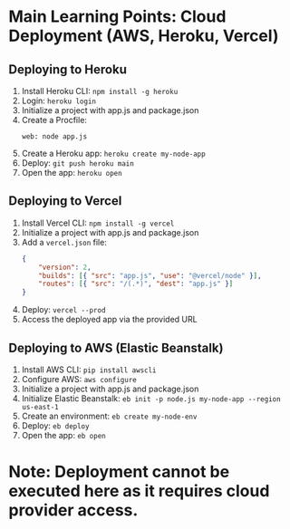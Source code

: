 # Main Learning Points: Cloud Deployment (AWS, Heroku, Vercel)

## Deploying to Heroku
1. Install Heroku CLI: `npm install -g heroku`
2. Login: `heroku login`
3. Initialize a project with app.js and package.json
4. Create a Procfile:
   ```
   web: node app.js
   ```
5. Create a Heroku app: `heroku create my-node-app`
6. Deploy: `git push heroku main`
7. Open the app: `heroku open`

## Deploying to Vercel
1. Install Vercel CLI: `npm install -g vercel`
2. Initialize a project with app.js and package.json
3. Add a `vercel.json` file:
   ```json
   {
       "version": 2,
       "builds": [{ "src": "app.js", "use": "@vercel/node" }],
       "routes": [{ "src": "/(.*)", "dest": "app.js" }]
   }
   ```
4. Deploy: `vercel --prod`
5. Access the deployed app via the provided URL

## Deploying to AWS (Elastic Beanstalk)
1. Install AWS CLI: `pip install awscli`
2. Configure AWS: `aws configure`
3. Initialize a project with app.js and package.json
4. Initialize Elastic Beanstalk: `eb init -p node.js my-node-app --region us-east-1`
5. Create an environment: `eb create my-node-env`
6. Deploy: `eb deploy`
7. Open the app: `eb open`

# Note: Deployment cannot be executed here as it requires cloud provider access.
